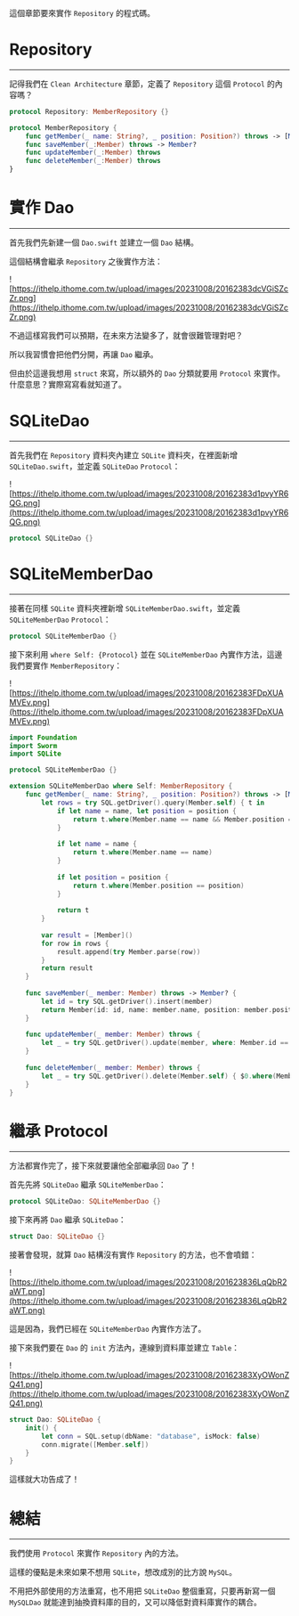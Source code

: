 這個章節要來實作 `Repository` 的程式碼。

# Repository
---
記得我們在 `Clean Architecture` 章節，定義了 `Repository` 這個 `Protocol` 的內容嗎？

```swift
protocol Repository: MemberRepository {}

protocol MemberRepository {
    func getMember(_ name: String?, _ position: Position?) throws -> [Member]
    func saveMember(_:Member) throws -> Member?
    func updateMember(_:Member) throws
    func deleteMember(_:Member) throws
}
```

# 實作 Dao
---
首先我們先新建一個 `Dao.swift` 並建立一個 `Dao` 結構。

這個結構會繼承 `Repository` 之後實作方法：

![https://ithelp.ithome.com.tw/upload/images/20231008/20162383dcVGiSZcZr.png](https://ithelp.ithome.com.tw/upload/images/20231008/20162383dcVGiSZcZr.png)

不過這樣寫我們可以預期，在未來方法變多了，就會很難管理對吧？

所以我習慣會把他們分開，再讓 `Dao` 繼承。

但由於這邊我想用 `struct` 來寫，所以額外的 `Dao` 分類就要用 `Protocol` 來實作。
什麼意思？實際寫寫看就知道了。

# SQLiteDao
---

首先我們在 `Repository` 資料夾內建立 `SQLite` 資料夾，在裡面新增 `SQLiteDao.swift`，並定義 `SQLiteDao` `Protocol`：

![https://ithelp.ithome.com.tw/upload/images/20231008/20162383d1pvyYR6QG.png](https://ithelp.ithome.com.tw/upload/images/20231008/20162383d1pvyYR6QG.png)

```swift
protocol SQLiteDao {}
```

# SQLiteMemberDao
---
接著在同樣 `SQLite` 資料夾裡新增 `SQLiteMemberDao.swift`，並定義 `SQLiteMemberDao` `Protocol`：

```swift
protocol SQLiteMemberDao {}
```

接下來利用 `where Self: {Protocol}` 並在 `SQLiteMemberDao` 內實作方法，這邊我們要實作 `MemberRepository`：

![https://ithelp.ithome.com.tw/upload/images/20231008/20162383FDpXUAMVEv.png](https://ithelp.ithome.com.tw/upload/images/20231008/20162383FDpXUAMVEv.png)

```swift
import Foundation
import Sworm
import SQLite

protocol SQLiteMemberDao {}

extension SQLiteMemberDao where Self: MemberRepository {
    func getMember(_ name: String?, _ position: Position?) throws -> [Member] {
        let rows = try SQL.getDriver().query(Member.self) { t in
            if let name = name, let position = position {
                return t.where(Member.name == name && Member.position == position)
            }
            
            if let name = name {
                return t.where(Member.name == name)
            }
            
            if let position = position {
                return t.where(Member.position == position)
            }
            
            return t
        }
        
        var result = [Member]()
        for row in rows {
            result.append(try Member.parse(row))
        }
        return result
    }
    
    func saveMember(_ member: Member) throws -> Member? {
        let id = try SQL.getDriver().insert(member)
        return Member(id: id, name: member.name, position: member.position)
    }
    
    func updateMember(_ member: Member) throws {
        let _ = try SQL.getDriver().update(member, where: Member.id == member.id)
    }
    
    func deleteMember(_ member: Member) throws {
        let _ = try SQL.getDriver().delete(Member.self) { $0.where(Member.id == member.id) }
    }
}
```

# 繼承 Protocol
---
方法都實作完了，接下來就要讓他全部繼承回 `Dao` 了！

首先先將 `SQLiteDao` 繼承 `SQLiteMemberDao`：
```swift
protocol SQLiteDao: SQLiteMemberDao {}
```

接下來再將 `Dao` 繼承 `SQLiteDao`：
```swift
struct Dao: SQLiteDao {}
```

接著會發現，就算 `Dao` 結構沒有實作 `Repository` 的方法，也不會噴錯：

![https://ithelp.ithome.com.tw/upload/images/20231008/201623836LqQbR2aWT.png](https://ithelp.ithome.com.tw/upload/images/20231008/201623836LqQbR2aWT.png)

這是因為，我們已經在 `SQLiteMemberDao` 內實作方法了。

接下來我們要在 `Dao` 的 `init` 方法內，連線到資料庫並建立 `Table`：

![https://ithelp.ithome.com.tw/upload/images/20231008/20162383XyOWonZQ41.png](https://ithelp.ithome.com.tw/upload/images/20231008/20162383XyOWonZQ41.png)

```swift
struct Dao: SQLiteDao {
    init() {
        let conn = SQL.setup(dbName: "database", isMock: false)
        conn.migrate([Member.self])
    }
}
```

這樣就大功告成了！

# 總結
---

我們使用 `Protocol` 來實作 `Repository` 內的方法。

這樣的優點是未來如果不想用 `SQLite`，想改成別的比方說 `MySQL`。

不用把外部使用的方法重寫，也不用把 `SQLiteDao` 整個重寫，只要再新寫一個 `MySQLDao` 就能達到抽換資料庫的目的，又可以降低對資料庫實作的耦合。
